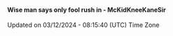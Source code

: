 #### Wise man says only fool rush in - McKidKneeKaneSir
Updated on 03/12/2024 - 08:15:40 (UTC) Time Zone
